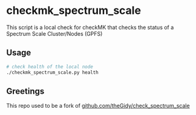 # checkmk\_spectrum\_scale

This script is a local check for checkMK that 
checks the status of a Spectrum Scale Cluster/Nodes (GPFS)

## Usage

```bash
# check health of the local node
./checkmk_spectrum_scale.py health
```

## Greetings

This repo used to be a fork of
[github.com/theGidy/check\_spectrum\_scale](https://github.com/theGidy/check_spectrum_scale/tree/master())
